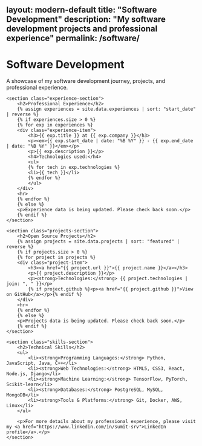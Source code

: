 layout: modern-default
title: "Software Development"
description: "My software development projects and professional experience"
permalink: /software/
---

<div class="container">
    <div class="section-header">
        <h1>Software Development</h1>
        <p class="lead">A showcase of my software development journey, projects, and professional experience.</p>
    </div>

    <section class="experience-section">
        <h2>Professional Experience</h2>
        {% assign experiences = site.data.experiences | sort: "start_date" | reverse %}
        {% if experiences.size > 0 %}
        {% for exp in experiences %}
        <div class="experience-item">
            <h3>{{ exp.title }} at {{ exp.company }}</h3>
            <p><em>{{ exp.start_date | date: "%B %Y" }} - {{ exp.end_date | date: "%B %Y" }}</em></p>
            <p>{{ exp.description }}</p>
            <h4>Technologies used:</h4>
            <ul>
            {% for tech in exp.technologies %}
            <li>{{ tech }}</li>
            {% endfor %}
            </ul>
        </div>
        <hr>
        {% endfor %}
        {% else %}
        <p>Experience data is being updated. Please check back soon.</p>
        {% endif %}
    </section>

    <section class="projects-section">
        <h2>Open Source Projects</h2>
        {% assign projects = site.data.projects | sort: "featured" | reverse %}
        {% if projects.size > 0 %}
        {% for project in projects %}
        <div class="project-item">
            <h3><a href="{{ project.url }}">{{ project.name }}</a></h3>
            <p>{{ project.description }}</p>
            <p><strong>Technologies:</strong> {{ project.technologies | join: ", " }}</p>
            {% if project.github %}<p><a href="{{ project.github }}">View on GitHub</a></p>{% endif %}
        </div>
        <hr>
        {% endfor %}
        {% else %}
        <p>Projects data is being updated. Please check back soon.</p>
        {% endif %}
    </section>

    <section class="skills-section">
        <h2>Technical Skills</h2>
        <ul>
            <li><strong>Programming Languages:</strong> Python, JavaScript, Java, C++</li>
            <li><strong>Web Technologies:</strong> HTML5, CSS3, React, Node.js, Django</li>
            <li><strong>Machine Learning:</strong> TensorFlow, PyTorch, Scikit-learn</li>
            <li><strong>Databases:</strong> PostgreSQL, MySQL, MongoDB</li>
            <li><strong>Tools & Platforms:</strong> Git, Docker, AWS, Linux</li>
        </ul>
        
        <p>For more details about my professional experience, please visit my <a href="https://www.linkedin.com/in/sumit-srv">LinkedIn profile</a>.</p>
    </section>
</div>
